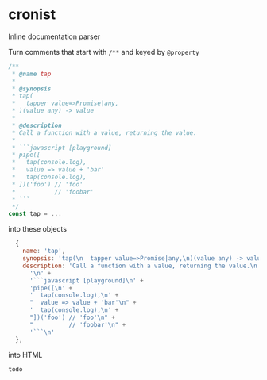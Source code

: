 # cronist
Inline documentation parser

Turn comments that start with `/**` and keyed by `@property`

```javascript
/**
 * @name tap
 *
 * @synopsis
 * tap(
 *   tapper value=>Promise|any,
 * )(value any) -> value
 *
 * @description
 * Call a function with a value, returning the value.
 *
 * ```javascript [playground]
 * pipe([
 *   tap(console.log),
 *   value => value + 'bar'
 *   tap(console.log),
 * ])('foo') // 'foo'
 *           // 'foobar'
 * ```
 */
const tap = ...
```

into these objects

```javascript
  {
    name: 'tap',
    synopsis: 'tap(\n  tapper value=>Promise|any,\n)(value any) -> value\n',
    description: 'Call a function with a value, returning the value.\n' +
      '\n' +
      '```javascript [playground]\n' +
      'pipe([\n' +
      '  tap(console.log),\n' +
      "  value => value + 'bar'\n" +
      '  tap(console.log),\n' +
      "])('foo') // 'foo'\n" +
      "          // 'foobar'\n" +
      '```\n'
  },
```

into HTML

```html
todo
```
